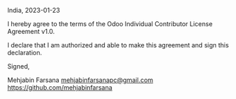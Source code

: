 India, 2023-01-23

I hereby agree to the terms of the Odoo Individual Contributor License
Agreement v1.0.

I declare that I am authorized and able to make this agreement and sign this
declaration.

Signed,

Mehjabin Farsana mehjabinfarsanapc@gmail.com https://github.com/mehjabinfarsana

